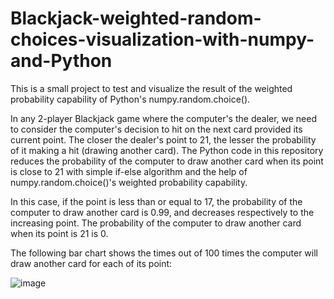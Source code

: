 # Blackjack-weighted-random-choices-visualization-with-numpy-and-Python
This is a small project to test and visualize the result of the weighted probability capability of Python's numpy.random.choice().

In any 2-player Blackjack game where the computer's the dealer, we need to consider the computer's decision to hit on the next card provided its current point. The closer the dealer's point to 21, the lesser the probability of it making a hit (drawing another card). The Python code in this repository reduces the probability of the computer to draw another card when its point is close to 21 with simple if-else algorithm and the help of numpy.random.choice()'s weighted probability capability.

In this case, if the point is less than or equal to 17, the probability of the computer to draw another card is 0.99, and decreases respectively to the increasing point. The probability of the computer to draw another card when its point is 21 is 0.

The following bar chart shows the times out of 100 times the computer will draw another card for each of its point:

![image](https://user-images.githubusercontent.com/65524471/153182020-c45872b9-149a-49be-a26b-63661bed3832.png)
